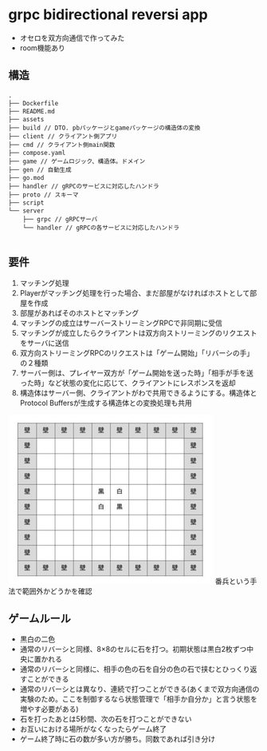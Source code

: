 # grpc bidirectional reversi app
- オセロを双方向通信で作ってみた
- room機能あり

## 構造

```
.
├── Dockerfile
├── README.md
├── assets
├── build // DTO. pbパッケージとgameパッケージの構造体の変換
├── client // クライアント側アプリ
├── cmd // クライアント側main関数
├── compose.yaml
├── game // ゲームロジック、構造体。ドメイン
├── gen // 自動生成
├── go.mod
├── handler // gRPCのサービスに対応したハンドラ
├── proto // スキーマ
├── script
└── server
    ├── grpc // gRPCサーバ
    └── handler // gRPCの各サービスに対応したハンドラ
 

```

## 要件
1. マッチング処理
2. Playerがマッチング処理を行った場合、まだ部屋がなければホストとして部屋を作成
3. 部屋があればそのホストとマッチング
4. マッチングの成立はサーバーストリーミングRPCで非同期に受信
5. マッチングが成立したらクライアントは双方向ストリーミングのリクエストをサーバに送信
6. 双方向ストリーミングRPCのリクエストは「ゲーム開始」「リバーシの手」の２種類
7. サーバー側は、プレイヤー双方が「ゲーム開始を送った時」「相手が手を送った時」など状態の変化に応じて、クライアントにレスポンスを返却
8. 構造体はサーバー側、クライアントがわで共用できるようにする。構造体とProtocol Buffersが生成する構造体との変換処理も共用

![img.png](assets/img.png)
番兵という手法で範囲外かどうかを確認

## ゲームルール
- 黒白の二色
- 通常のリバーシと同様、8×8のセルに石を打つ。初期状態は黒白2枚ずつ中央に置かれる
- 通常のリバーシと同様に、相手の色の石を自分の色の石で挟むとひっくり返すことができる
- 通常のリバーシとは異なり、連続で打つことができる(あくまで双方向通信の実験のため。ここを制御するなら状態管理で「相手か自分か」と言う状態を増やす必要がある)
- 石を打ったあとは5秒間、次の石を打つことができない
- お互いにおける場所がなくなったらゲーム終了
- ゲーム終了時に石の数が多い方が勝ち。同数であれば引き分け